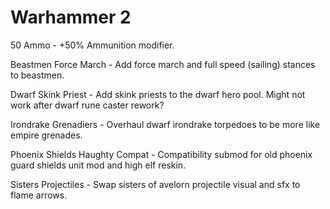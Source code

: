 # Warhammer 2
 
50 Ammo - +50% Ammunition modifier.

Beastmen Force March - Add force march and full speed (sailing) stances to beastmen.

Dwarf Skink Priest - Add skink priests to the dwarf hero pool. Might not work after dwarf rune caster rework?

Irondrake Grenadiers - Overhaul dwarf irondrake torpedoes to be more like empire grenades.

Phoenix Shields Haughty Compat - Compatibility submod for old phoenix guard shields unit mod and high elf reskin.

Sisters Projectiles - Swap sisters of avelorn projectile visual and sfx to flame arrows.
